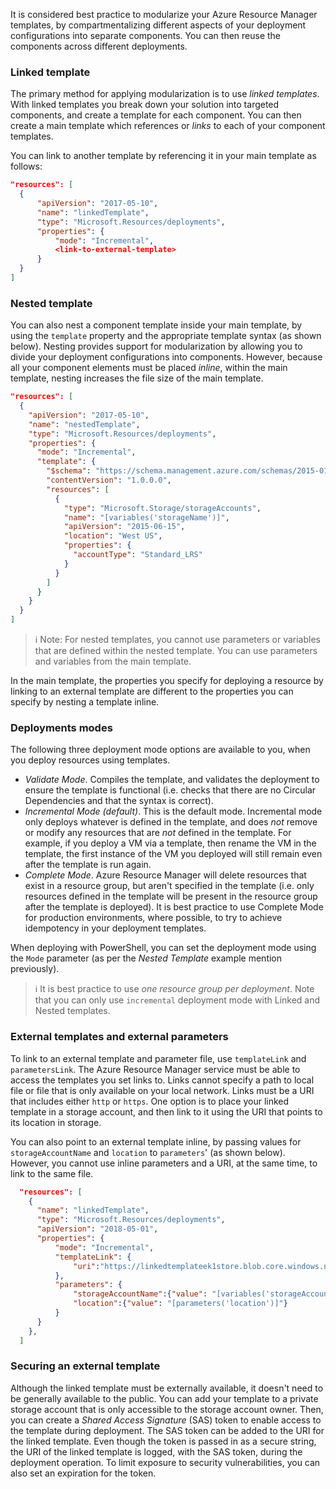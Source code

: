 It is considered best practice to modularize your Azure Resource Manager templates, by compartmentalizing different aspects of your deployment configurations into separate components. You can then reuse the components across different deployments.

### Linked template

The primary method for applying modularization is to use *linked templates*. With linked templates you break down your solution into targeted components, and create a template for each component. You can then create a main template which references or *links* to each of your component templates.

You can link to another template by referencing it in your main template as follows:

```json
"resources": [
  {
      "apiVersion": "2017-05-10",
      "name": "linkedTemplate",
      "type": "Microsoft.Resources/deployments",
      "properties": {
          "mode": "Incremental",
          <link-to-external-template>
      }
  }
]

```

### Nested template

You can also nest a component template inside your main template, by using the `template` property and the appropriate template syntax (as shown below). Nesting provides support for modularization by allowing you to divide your deployment configurations into components. However, because all your component elements must be placed *inline*, within the main template, nesting increases the file size of the main template.

```json
"resources": [
  {
    "apiVersion": "2017-05-10",
    "name": "nestedTemplate",
    "type": "Microsoft.Resources/deployments",
    "properties": {
      "mode": "Incremental",
      "template": {
        "$schema": "https://schema.management.azure.com/schemas/2015-01-01/deploymentTemplate.json#",
        "contentVersion": "1.0.0.0",
        "resources": [
          {
            "type": "Microsoft.Storage/storageAccounts",
            "name": "[variables('storageName')]",
            "apiVersion": "2015-06-15",
            "location": "West US",
            "properties": {
              "accountType": "Standard_LRS"
            }
          }
        ]
      }
    }
  }
]
```

> :information_source: Note: For nested templates, you cannot use parameters or variables that are defined within the nested template. You can use parameters and variables from the main template.

In the main template, the properties you specify for deploying a resource by linking to an external template are different to the properties you can specify by nesting a template inline.

### Deployments modes

The following three deployment mode options are available to you, when you deploy resources using templates.

- *Validate Mode*. Compiles the template, and validates the deployment to ensure the template is functional (i.e. checks that there are no Circular Dependencies and that the syntax is correct).
- *Incremental Mode (default)*. This is the default mode. Incremental mode only deploys whatever is defined in the template, and does *not* remove or modify any resources that are *not* defined in the template. For example, if you deploy a VM via a template, then rename the VM in the template, the first instance of the VM you deployed will still remain even after the template is run again.
- *Complete Mode*. Azure Resource Manager will delete resources that exist in a resource group, but aren't specified in the template (i.e. only resources defined in the template will be present in the resource group after the template is deployed). It is best practice to use Complete Mode for production environments, where possible, to try to achieve idempotency in your deployment templates.

When deploying with PowerShell, you can set the deployment mode using the `Mode` parameter (as per the *Nested Template* example mention previously).

> :information_source: It is best practice to use *one resource group per deployment*. Note that you can only use `incremental` deployment mode with Linked and Nested templates.

### External templates and external parameters

To link to an external template and parameter file, use `templateLink` and `parametersLink`. The Azure Resource Manager service must be able to access the templates you set links to. Links cannot specify a path to local file or file that is only available on your local network. Links must be a URI that includes either `http` or `https`. One option is to place your linked template in a storage account, and then link to it using the URI that points to its location in storage.

You can also point to an external template inline, by passing values for `storageAccountName` and `location` to `parameters`' (as shown below). However, you cannot use inline parameters and a URI, at the same time, to link to the same file.

```json
  "resources": [
    {
      "name": "linkedTemplate",
      "type": "Microsoft.Resources/deployments",
      "apiVersion": "2018-05-01",
      "properties": {
          "mode": "Incremental",
          "templateLink": {
              "uri":"https://linkedtemplateek1store.blob.core.windows.net/linkedtemplates/linkedStorageAccount.json?sv=2018-03-28&sr=b&sig=dO9p7XnbhGq56BO%2BSW3o9tX7E2WUdIk%2BpF1MTK2eFfs%3D&se=2018-12-31T14%3A32%3A29Z&sp=r"
          },
          "parameters": {
              "storageAccountName":{"value": "[variables('storageAccountName')]"},
              "location":{"value": "[parameters('location')]"}
          }
      }
    },
  ]
```

### Securing an external template

Although the linked template must be externally available, it doesn't need to be generally available to the public. You can add your template to a private storage account that is only accessible to the storage account owner. Then, you can create a *Shared Access Signature* (SAS) token to enable access to the template during deployment. The SAS token can be added to the URI for the linked template. Even though the token is passed in as a secure string, the URI of the linked template is logged, with the SAS token, during the deployment operation. To limit exposure to security vulnerabilities, you can also set an expiration for the token.

